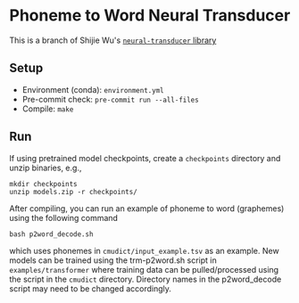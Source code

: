 # Phoneme to Word Neural Transducer

This is a branch of Shijie Wu's [`neural-transducer` library](https://github.com/shijie-wu/neural-transducer.git) 


## Setup

- Environment (conda): `environment.yml`
- Pre-commit check: `pre-commit run --all-files`
- Compile: `make`


## Run

If using pretrained model checkpoints, create a `checkpoints` directory and unzip binaries, e.g.,

```
mkdir checkpoints
unzip models.zip -r checkpoints/
```

After compiling, you can run an example of phoneme to word (graphemes) using the following command

```
bash p2word_decode.sh
```

which uses phonemes in `cmudict/input_example.tsv` as an example. New models can be trained using the trm-p2word.sh script in `examples/transformer` where training data can be pulled/processed using the script in the `cmudict` directory. Directory names in the p2word_decode script may need to be changed accordingly.

